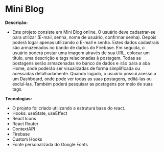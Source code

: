 # Mini Blog

**Descrição:**
 - Este projeto consiste em Mini Blog online. O usuário deve cadastrar-se para utilizar (E-mail, senha, nome de usuário, confirmar senha). Depois poderá logar apenas utilizando o E-mail e senha. Estes dados cadastrais são armazenados no bando de dados do Firebase. Em seguida, o usuário poderá postar uma imagem através de sua URL, colocar um título, uma descrição e tags relacionadas à postagem. Todas as postagens serão armazenadas no banco de dados e irão para a aba Home, onde poderão ser visualizadas de forma simplificada ou acessadas detalhadamente. Quando logado, o usuário possui acesso a um Dashboard, onde pode ver todas as suas postagens, editá-las ou excluí-las. Também poderá pesquisar as postagens por meio de suas tags. 
 
 **Tecnologias:**
 - O projeto foi criado utilizando a estrutura base do react.
 - Hooks: useState, useEffect
 - React Icons
 - React Router
 - ContextAPI
 - Firebase
 - Custom Hooks
 - Fonte personalizada do Google Fonts
